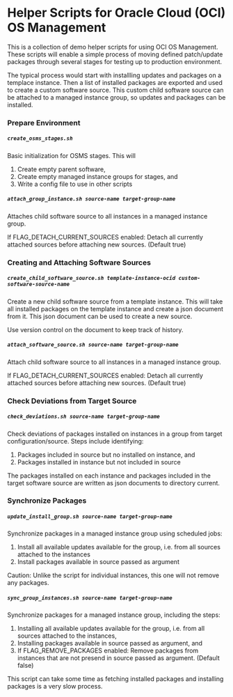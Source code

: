 # Helper Scripts for Oracle Cloud (OCI) OS Management

This is a collection of demo helper scripts for using OCI OS Management. These scripts will enable a simple process of moving defined patch/update packages through several stages for testing up to production environment. 

The typical process would start with installling updates and packages on a templace instance. Then a list of installed packages are exported and used to create a custom software source. This custom child software source can be attached to a managed instance group, so updates and packages can be installed.

### Prepare Environment

##### `create_osms_stages.sh `
Basic initialization for OSMS stages. This will
	
1. Create empty parent software,
1. Create empty managed instance groups for stages, and
1. Write a config file to use in other scripts

##### `attach_group_instance.sh source-name target-group-name`

Attaches child software source to all instances in a managed instance group.
 
If FLAG_DETACH_CURRENT_SOURCES enabled: Detach all currently attached sources before attaching new sources. (Default true)

### Creating and Attaching Software Sources

##### `create_child_software_source.sh template-instance-ocid custom-software-source-name`

Create a new child software source from a template instance.
This will take all installed packages on the template instance and create a json document from it. This json document can be used to create a new source.

Use version control on the document to keep track of history.

##### `attach_software_source.sh source-name target-group-name`

Attach child software source to all instances in a managed instance group.

If FLAG_DETACH_CURRENT_SOURCES enabled: Detach all currently attached sources before attaching new sources. (Default true)


### Check Deviations from Target Source

##### `check_deviations.sh source-name target-group-name`

Check deviations of packages installed on instances in a group from target configuration/source. Steps include identifying:

1. Packages included in source but no installed on instance, and
1. Packages installed in instance but not included in source

The packages installed on each instance and packages included in the target software source are written as json documents to directory current.

### Synchronize Packages


##### `update_install_group.sh source-name target-group-name`
Synchronize packages in a managed instance group using scheduled jobs:

1. Install all available updates available for the group, i.e. from all sources attached to the instances
1. Install packages available in source passed as argument

Caution: Unlike the script for individual instances, this one will not remove any packages.


##### `sync_group_instances.sh source-name target-group-name`

Synchronize packages for a managed instance group, including the steps: 

1. Installing all available updates available for the group, i.e. from all sources attached to the instances,
1. Installing packages available in source passed as argument, and
1. If FLAG_REMOVE_PACKAGES enabled: Remove packages from instances that are not presend in source passed as argument. (Default false)

This script can take some time as fetching installed packages and installing packages is a very slow process.






